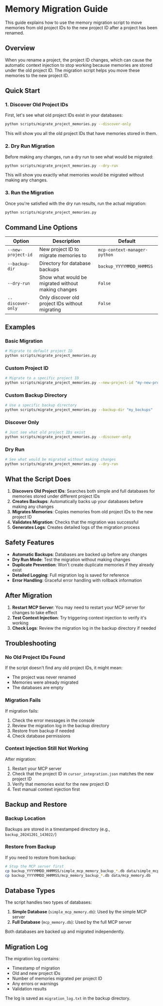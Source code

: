 # Memory Migration Guide

This guide explains how to use the memory migration script to move memories from old project IDs to the new project ID after a project has been renamed.

## Overview

When you rename a project, the project ID changes, which can cause the automatic context injection to stop working because memories are stored under the old project ID. The migration script helps you move these memories to the new project ID.

## Quick Start

### 1. Discover Old Project IDs

First, let's see what old project IDs exist in your databases:

```bash
python scripts/migrate_project_memories.py --discover-only
```

This will show you all the old project IDs that have memories stored in them.

### 2. Dry Run Migration

Before making any changes, run a dry run to see what would be migrated:

```bash
python scripts/migrate_project_memories.py --dry-run
```

This will show you exactly what memories would be migrated without making any changes.

### 3. Run the Migration

Once you're satisfied with the dry run results, run the actual migration:

```bash
python scripts/migrate_project_memories.py
```

## Command Line Options

| Option             | Description                                        | Default                      |
| ------------------ | -------------------------------------------------- | ---------------------------- |
| `--new-project-id` | New project ID to migrate memories to              | `mcp-context-manager-python` |
| `--backup-dir`     | Directory for database backups                     | `backup_YYYYMMDD_HHMMSS`     |
| `--dry-run`        | Show what would be migrated without making changes | `False`                      |
| `--discover-only`  | Only discover old project IDs without migrating    | `False`                      |

## Examples

### Basic Migration

```bash
# Migrate to default project ID
python scripts/migrate_project_memories.py
```

### Custom Project ID

```bash
# Migrate to a specific project ID
python scripts/migrate_project_memories.py --new-project-id "my-new-project"
```

### Custom Backup Directory

```bash
# Use a specific backup directory
python scripts/migrate_project_memories.py --backup-dir "my_backups"
```

### Discover Only

```bash
# Just see what old project IDs exist
python scripts/migrate_project_memories.py --discover-only
```

### Dry Run

```bash
# See what would be migrated without making changes
python scripts/migrate_project_memories.py --dry-run
```

## What the Script Does

1. **Discovers Old Project IDs**: Searches both simple and full databases for memories stored under different project IDs
2. **Creates Backups**: Automatically backs up your databases before making any changes
3. **Migrates Memories**: Copies memories from old project IDs to the new project ID
4. **Validates Migration**: Checks that the migration was successful
5. **Generates Logs**: Creates detailed logs of the migration process

## Safety Features

- **Automatic Backups**: Databases are backed up before any changes
- **Dry Run Mode**: Test the migration without making changes
- **Duplicate Prevention**: Won't create duplicate memories if they already exist
- **Detailed Logging**: Full migration log is saved for reference
- **Error Handling**: Graceful error handling with rollback information

## After Migration

1. **Restart MCP Server**: You may need to restart your MCP server for changes to take effect
2. **Test Context Injection**: Try triggering context injection to verify it's working
3. **Check Logs**: Review the migration log in the backup directory if needed

## Troubleshooting

### No Old Project IDs Found

If the script doesn't find any old project IDs, it might mean:

- The project was never renamed
- Memories were already migrated
- The databases are empty

### Migration Fails

If migration fails:

1. Check the error messages in the console
2. Review the migration log in the backup directory
3. Restore from backup if needed
4. Check database permissions

### Context Injection Still Not Working

After migration:

1. Restart your MCP server
2. Check that the project ID in `cursor_integration.json` matches the new project ID
3. Verify that memories exist for the new project ID
4. Test manual context injection first

## Backup and Restore

### Backup Location

Backups are stored in a timestamped directory (e.g., `backup_20241201_143022/`)

### Restore from Backup

If you need to restore from backup:

```bash
# Stop the MCP server first
cp backup_YYYYMMDD_HHMMSS/simple_mcp_memory_backup_*.db data/simple_mcp_memory.db
cp backup_YYYYMMDD_HHMMSS/mcp_memory_backup_*.db data/mcp_memory.db
```

## Database Types

The script handles two types of databases:

1. **Simple Database** (`simple_mcp_memory.db`): Used by the simple MCP server
2. **Full Database** (`mcp_memory.db`): Used by the full MCP server

Both databases are backed up and migrated independently.

## Migration Log

The migration log contains:

- Timestamp of migration
- Old and new project IDs
- Number of memories migrated per project ID
- Any errors or warnings
- Validation results

The log is saved as `migration_log.txt` in the backup directory.
